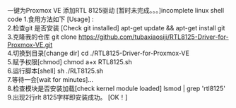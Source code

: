 一键为Proxmox VE 添加RTL 8125驱动  [暂时未完成。。。]incomplete linux shell code
1.食用方法如下 [Usage] :  
2.检查git 是否安装 [Check git installed] apt-get update && apt-get install git  
3.克隆我的仓库  git clone https://github.com/tubaxiaosiji/RTL8125-Driver-for-Proxmox-VE.git  
4.切换到目录[change dir]   cd ./RTL8125-Driver-for-Proxmox-VE  
5.赋予权限[chmod]   chmod a+x RTL8125.sh  
6.运行脚本[shell]   sh ./RLT8125.sh  
7.等待一会[wait for minutes]...  
8.检查模块是否安装加载[check kernel module loaded]   lsmod | grep 'rtl8125'  
9.出现2行rlt 8125字样即安装成功。  [OK！] 
